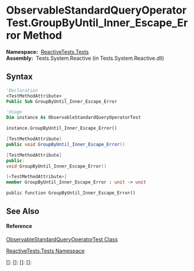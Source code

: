 # ObservableStandardQueryOperatorTest.GroupByUntil\_Inner\_Escape\_Error Method

**Namespace:**  [ReactiveTests.Tests](ReactiveTests.Tests\ReactiveTests.Tests.md)  
**Assembly:**  Tests.System.Reactive (in Tests.System.Reactive.dll)

## Syntax

```vb
'Declaration
<TestMethodAttribute> _
Public Sub GroupByUntil_Inner_Escape_Error
```

```vb
'Usage
Dim instance As ObservableStandardQueryOperatorTest

instance.GroupByUntil_Inner_Escape_Error()
```

```csharp
[TestMethodAttribute]
public void GroupByUntil_Inner_Escape_Error()
```

```c++
[TestMethodAttribute]
public:
void GroupByUntil_Inner_Escape_Error()
```

```fsharp
[<TestMethodAttribute>]
member GroupByUntil_Inner_Escape_Error : unit -> unit 
```

```jscript
public function GroupByUntil_Inner_Escape_Error()
```

## See Also

#### Reference

[ObservableStandardQueryOperatorTest Class](ObservableStandardQueryOperatorTest\ObservableStandardQueryOperatorTest.md)

[ReactiveTests.Tests Namespace](ReactiveTests.Tests\ReactiveTests.Tests.md)

[]: 
[]: 
[]: 
[]: 